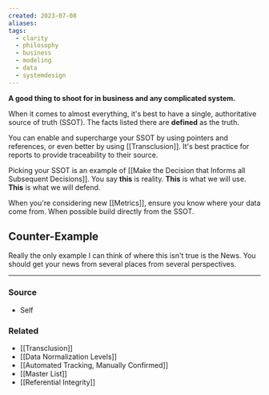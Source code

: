 ```yaml
---
created: 2023-07-08
aliases: 
tags:
  - clarity
  - philosophy
  - business
  - modeling
  - data
  - systemdesign
---
```

**A good thing to shoot for in business and any complicated system.**

When it comes to almost everything, it's best to have a single, authoritative source of truth (SSOT). The facts listed there are **defined** as the truth. 

You can enable and supercharge your SSOT by using pointers and references, or even better by using [[Transclusion]]. It's best practice for reports to provide traceability to their source.

Picking your SSOT is an example of [[Make the Decision that Informs all Subsequent Decisions]]. You say **this** is reality. **This** is what we will use. **This** is what we will defend.

When you're considering new [[Metrics]], ensure you know where your data come from. When possible build directly from the SSOT.

## Counter-Example
Really the only example I can think of where this isn't true is the News. You should get your news from several places from several perspectives.

****
### Source
- Self

### Related
- [[Transclusion]] 
- [[Data Normalization Levels]] 
- [[Automated Tracking, Manually Confirmed]] 
- [[Master List]]
- [[Referential Integrity]]